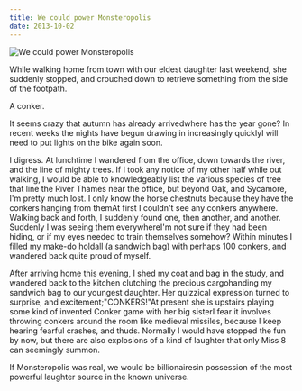 ```yaml
---
title: We could power Monsteropolis
date: 2013-10-02
---
```


![We could power Monsteropolis](https://source.unsplash.com/s9CC2SKySJM/1600x900)

While walking home from town with our eldest daughter last weekend, she suddenly stopped, and crouched down to retrieve something from the side of the footpath.

A conker.

It seems crazy that autumn has already arrivedwhere has the year gone? In recent weeks the nights have begun drawing in increasingly quicklyI will need to put lights on the bike again soon.

I digress. At lunchtime I wandered from the office, down towards the river, and the line of mighty trees. If I took any notice of my other half while out walking, I would be able to knowledgeably list the various species of tree that line the River Thames near the office, but beyond Oak, and Sycamore, I'm pretty much lost. I only know the horse chestnuts because they have the conkers hanging from themAt first I couldn't see any conkers anywhere. Walking back and forth, I suddenly found one, then another, and another. Suddenly I was seeing them everywhereI'm not sure if they had been hiding, or if my eyes needed to train themselves somehow? Within minutes I filled my make-do holdall (a sandwich bag) with perhaps 100 conkers, and wandered back quite proud of myself.

After arriving home this evening, I shed my coat and bag in the study, and wandered back to the kitchen clutching the precious cargohanding my sandwich bag to our youngest daughter. Her quizzical expression turned to surprise, and excitement;"CONKERS!"At present she is upstairs playing some kind of invented Conker game with her big sisterI fear it involves throwing conkers around the room like medieval missiles, because I keep hearing fearful crashes, and thuds. Normally I would have stopped the fun by now, but there are also explosions of a kind of laughter that only Miss 8 can seemingly summon.

If Monsteropolis was real, we would be billionairesin possession of the most powerful laughter source in the known universe.